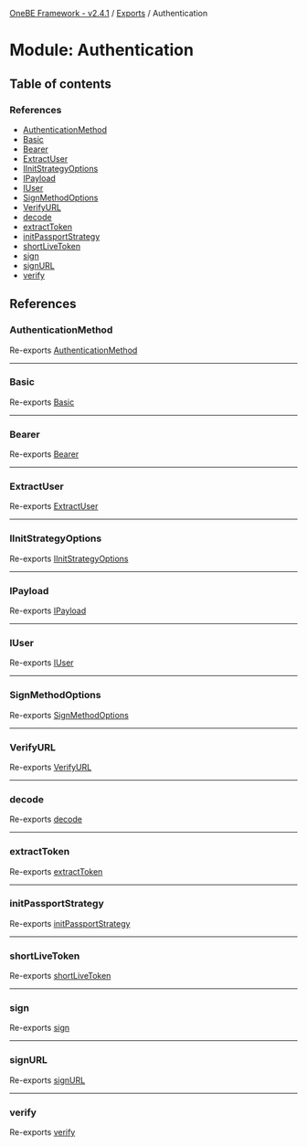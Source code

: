 [OneBE Framework - v2.4.1](../README.md) / [Exports](../modules.md) / Authentication

# Module: Authentication

## Table of contents

### References

- [AuthenticationMethod](Authentication.md#authenticationmethod)
- [Basic](Authentication.md#basic)
- [Bearer](Authentication.md#bearer)
- [ExtractUser](Authentication.md#extractuser)
- [IInitStrategyOptions](Authentication.md#iinitstrategyoptions)
- [IPayload](Authentication.md#ipayload)
- [IUser](Authentication.md#iuser)
- [SignMethodOptions](Authentication.md#signmethodoptions)
- [VerifyURL](Authentication.md#verifyurl)
- [decode](Authentication.md#decode)
- [extractToken](Authentication.md#extracttoken)
- [initPassportStrategy](Authentication.md#initpassportstrategy)
- [shortLiveToken](Authentication.md#shortlivetoken)
- [sign](Authentication.md#sign)
- [signURL](Authentication.md#signurl)
- [verify](Authentication.md#verify)

## References

### AuthenticationMethod

Re-exports [AuthenticationMethod](../enums/Authentication_AuthenticationMethod.AuthenticationMethod.md)

___

### Basic

Re-exports [Basic](Authentication_AuthDecorators.md#basic)

___

### Bearer

Re-exports [Bearer](Authentication_AuthDecorators.md#bearer)

___

### ExtractUser

Re-exports [ExtractUser](Authentication_AuthDecorators.md#extractuser)

___

### IInitStrategyOptions

Re-exports [IInitStrategyOptions](../interfaces/Authentication_Passport.IInitStrategyOptions.md)

___

### IPayload

Re-exports [IPayload](../interfaces/Authentication_IPayload.IPayload.md)

___

### IUser

Re-exports [IUser](../interfaces/Authentication_IUser.IUser.md)

___

### SignMethodOptions

Re-exports [SignMethodOptions](Authentication_AuthDecorators.md#signmethodoptions)

___

### VerifyURL

Re-exports [VerifyURL](Authentication_AuthDecorators.md#verifyurl)

___

### decode

Re-exports [decode](Authentication_JWT.md#decode)

___

### extractToken

Re-exports [extractToken](Authentication_JWT.md#extracttoken)

___

### initPassportStrategy

Re-exports [initPassportStrategy](Authentication_Passport.md#initpassportstrategy)

___

### shortLiveToken

Re-exports [shortLiveToken](Authentication_JWT.md#shortlivetoken)

___

### sign

Re-exports [sign](Authentication_JWT.md#sign)

___

### signURL

Re-exports [signURL](Authentication_AuthDecorators.md#signurl)

___

### verify

Re-exports [verify](Authentication_JWT.md#verify)
